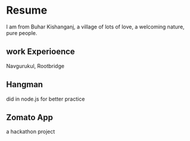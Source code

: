 # Resume

I am from Buhar Kishanganj, a village of lots of love, a welcoming nature, pure people.

## work Experioence 
Navgurukul, Rootbridge

## Hangman
did in node.js for better practice

## Zomato App
a hackathon project
